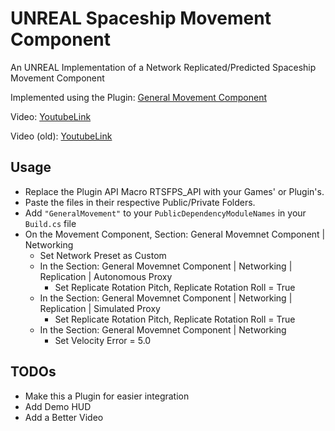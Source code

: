 # UNREAL Spaceship Movement Component
An UNREAL Implementation of a Network Replicated/Predicted Spaceship Movement Component

Implemented using the Plugin: [General Movement Component](https://marketplace-website-node-launcher-prod.ol.epicgames.com/ue/marketplace/en-US/product/general-movement-component)

Video:
[YoutubeLink](https://www.youtube.com/watch?v=lFFDed18QF4)

Video (old):
[YoutubeLink](https://www.youtube.com/watch?v=UrenweCyPng)

## Usage
* Replace the Plugin API Macro RTSFPS_API with your Games' or Plugin's.
* Paste the files in their respective Public/Private Folders.
* Add `"GeneralMovement"` to your `PublicDependencyModuleNames` in your `Build.cs` file
* On the Movement Component, Section: General Movemnet Component | Networking
  * Set Network Preset as Custom
  * In the Section: General Movemnet Component | Networking | Replication | Autonomous Proxy
    * Set Replicate Rotation Pitch, Replicate Rotation Roll = True
  * In the Section: General Movemnet Component | Networking | Replication | Simulated Proxy
    * Set Replicate Rotation Pitch, Replicate Rotation Roll = True
  * In the Section: General Movemnet Component | Networking
    * Set Velocity Error = 5.0

## TODOs
* Make this a Plugin for easier integration
* Add Demo HUD
* Add a Better Video
